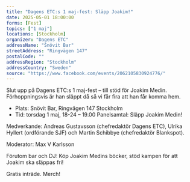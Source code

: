 ```yaml
---
title: "Dagens ETC:s 1 maj-fest: Släpp Joakim!"
date: 2025-05-01 18:00:00
forms: [Fest]
topics: ["1 maj"]
locations: [Stockholm]
organizer: "Dagens ETC"
addressName: "Snövit Bar"
streetAddress: "Ringvägen 147"
postalCode: ""
addressRegion: "Stockholm"
addressCountry: "Sweden"
source: "https://www.facebook.com/events/2062105830924776/"
---
```

Slut upp på Dagens ETC:s 1 maj-fest – till stöd för Joakim Medin. Förhoppningsvis är han släppt då så vi får fira att han får komma hem.

- Plats: Snövit Bar, Ringvägen 147 Stockholm
- Tid: torsdag 1 maj, 18-24 – 19.00 Panelsamtal: Släpp Joakim Medin!

Medverkande: Andreas Gustavsson (chefredaktör Dagens ETC), Ulrika Hyllert (ordförande SJF) och Martin Schibbye (chefredaktör Blankspot).

Moderator: Max V Karlsson

Förutom bar och DJ: Köp Joakim Medins böcker, stöd kampen för att Joakim ska släppas fri!

Gratis inträde. Merch!